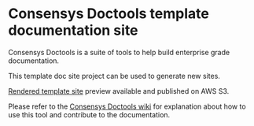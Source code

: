 # Consensys Doctools template documentation site

Consensys Doctools is a suite of tools to help build enterprise grade documentation.

This template doc site project can be used to generate new sites.

[Rendered template site] preview available and published on AWS S3.

Please refer to the [Consensys Doctools wiki] for explanation about
how to use this tool and contribute to the documentation.

[Consensys Doctools wiki]: https://github.com/Consensys/doctools.template-site/wiki
[Rendered template site]: https://consensys.net/docs/doctools/en/latest/
